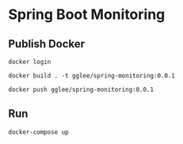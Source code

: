 # Spring Boot Monitoring

## Publish Docker
```
docker login
```

```
docker build . -t gglee/spring-monitoring:0.0.1
```

```
docker push gglee/spring-monitoring:0.0.1
```

## Run
```
docker-compose up
```
